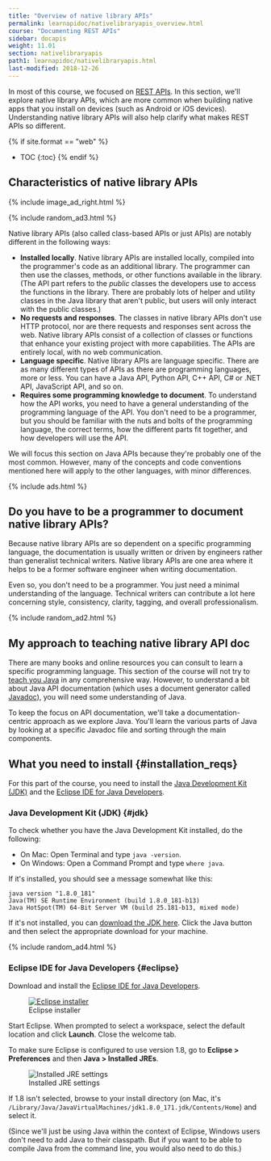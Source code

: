 ```yaml
---
title: "Overview of native library APIs"
permalink: learnapidoc/nativelibraryapis_overview.html
course: "Documenting REST APIs"
sidebar: docapis
weight: 11.01
section: nativelibraryapis
path1: learnapidoc/nativelibraryapis.html
last-modified: 2018-12-26
---
```


In most of this course, we focused on [REST APIs](https://idratherbewriting.com/learnapidoc/docapis_what_is_a_rest_api.html). In this section, we'll explore native library APIs, which are more common when building native apps that you install on devices (such as Android or iOS devices). Understanding native library APIs will also help clarify what makes REST APIs so different.

{% if site.format == "web" %}
* TOC
{:toc}
{% endif %}

## Characteristics of native library APIs

{% include image_ad_right.html %}

{% include random_ad3.html %}

Native library APIs (also called class-based APIs or just APIs) are notably different in the following ways:

* **Installed locally**. Native library APIs are installed locally, compiled into the programmer's code as an additional library. The programmer can then use the classes, methods, or other functions available in the library. (The API part refers to the *public* classes the developers use to access the functions in the library. There are probably lots of helper and utility classes in the Java library that aren't public, but users will only interact with the public classes.)
* **No requests and responses**. The classes in native library APIs don't use HTTP protocol, nor are there requests and responses sent across the web. Native library APIs consist of a collection of classes or functions that enhance your existing project with more capabilities. The APIs are entirely local, with no web communication.
* **Language specific**. Native library APIs are language specific. There are as many different types of APIs as there are programming languages, more or less. You can have a Java API, Python API, C++ API, C# or .NET API, JavaScript API, and so on.
* **Requires some programming knowledge to document**. To understand how the API works, you need to have a general understanding of the programming language of the API. You don't need to be a programmer, but you should be familiar with the nuts and bolts of the programming language, the correct terms, how the different parts fit together, and how developers will use the API.

We will focus this section on Java APIs because they're probably one of the most common. However, many of the concepts and code conventions mentioned here will apply to the other languages, with minor differences.

{% include ads.html %}

## Do you have to be a programmer to document native library APIs?

Because native library APIs are so dependent on a specific programming language, the documentation is usually written or driven by engineers rather than generalist technical writers. Native library APIs are one area where it helps to be a former software engineer when writing documentation.

Even so, you don't need to be a programmer. You just need a minimal understanding of the language. Technical writers can contribute a lot here concerning style, consistency, clarity, tagging, and overall professionalism.

{% include random_ad2.html %}

## My approach to teaching native library API doc

There are many books and online resources you can consult to learn a specific programming language. This section of the course will not try to [teach you Java](nativelibraryapis_java_crash_course.html) in any comprehensive way. However, to understand a bit about Java API documentation (which uses a document generator called [Javadoc](http://www.oracle.com/technetwork/articles/java/index-jsp-135444.html)), you will need some understanding of Java.

To keep the focus on API documentation, we'll take a documentation-centric approach as we explore Java. You'll learn the various parts of Java by looking at a specific Javadoc file and sorting through the main components.

## What you need to install {#installation_reqs}

For this part of the course, you need to install the [Java Development Kit (JDK)](#jdk) and the [Eclipse IDE for Java Developers](#eclipse).

### Java Development Kit (JDK) {#jdk}

To check whether you have the Java Development Kit installed, do the following:

* On Mac: Open Terminal and type `java -version`.
* On Windows: Open a Command Prompt and type `where java`.

If it's installed, you should see a message somewhat like this:

```
java version "1.8.0_181"
Java(TM) SE Runtime Environment (build 1.8.0_181-b13)
Java HotSpot(TM) 64-Bit Server VM (build 25.181-b13, mixed mode)
```

If it's not installed, you can [download the JDK here](http://www.oracle.com/technetwork/java/javase/downloads/index.html). Click the Java button and then select the appropriate download for your machine.

{% include random_ad4.html %}

### Eclipse IDE for Java Developers {#eclipse}

Download and install the [Eclipse IDE for Java Developers](https://www.eclipse.org/downloads/packages/).

<figure><a target="_blank" class="noExtIcon" href="https://eclipse.org/downloads/"><img class="docimage small border" src="{{site.api_media}}/eclipseforjavadevs.png" alt="Eclipse installer" /></a><figcaption>Eclipse installer</figcaption></figure>

Start Eclipse. When prompted to select a workspace, select the default location and click **Launch**. Close the welcome tab.

To make sure Eclipse is configured to use version 1.8, go to **Eclipse > Preferences** and then **Java > Installed JREs**.

<figure><img class="docimage medium" src="{{site.api_media}}/installed-jre-eclipse.png" alt="Installed JRE settings" /><figcaption>Installed JRE settings</figcaption></figure>

If 1.8 isn't selected, browse to your install directory (on Mac, it's `/Library/Java/JavaVirtualMachines/jdk1.8.0_171.jdk/Contents/Home`) and select it.

(Since we'll just be using Java within the context of Eclipse, Windows users don't need to add Java to their classpath. But if you want to be able to compile Java from the command line, you would also need to do this.)
